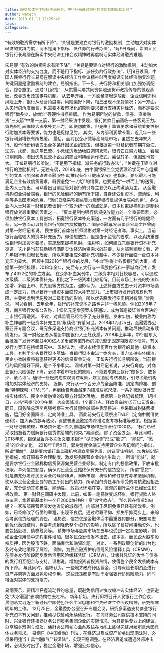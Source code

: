 ```yaml
---
title: 服务实体不下指标不派任务，央行行长说对银行的激励机制现状如何？
author: wetech
date: 2019-01-11 12:25:42
tags: 
categories: 
---
```

“有效的融资需求有所下降”，“关键是要建立对银行的激励机制，主动加大对实体经济的支持力度，而不是用下指标、派任务的行政办法”。1月9日晚间，中国人民银行行长易纲在解读中央经济工作会议精神时再度喊话实体经济融资难题。
<!-- more -->
宋易康
“有效的融资需求有所下降”，“关键是要建立对银行的激励机制，主动加大对实体经济的支持力度，而不是用下指标、派任务的行政办法”。1月9日晚间，中国人民银行行长易纲在解读中央经济工作会议精神时再度喊话实体经济融资难题。
关键问题是激励机制的建立。易纲指出，下一步，央行将和相关部门加强协调配合，综合施策，通过“几家抬”，从供需两端共同夯实疏通货币政策传导的微观基础，改善货币政策传导机制。
从去年开始，一方面经济增速放缓，企业信用违约风险上升，银行从经营角度看，风险偏好下降，相应出现不愿贷情况；另一方面，从央行的角度而言，也需要本着市场化的原则要求银行支持实体经济，而不是要求银行“做多少，放给谁”等硬性指标摊牌。
作为易纲所说的贷款、债券、直接融资“三支箭”中第一支箭，第一财经采访中发现，银行贷款目前面临一些客观压力。
首先银行面临较大资本补充压力，即便想放贷，但是由于监管要求和系统重要性银行附加资本等要求，能力也是捉襟见肘。
其次，从内部利润增长看，近几年一些银行利润增长有所放缓。
最后，面对民企小微等高风险市场，虽然在去年末大行、股份行纷纷表态出台多条纾困民企的政策，但根据第一财经记者前期在浙江、江苏，成都、重庆等民营、小微经济发达地区调研发现，银行正在努力建立一套能识别风险、淘出优质民营小企业的商业可持续运作模式，尝试较多，但困难也较大。
正如易纲行长所说，“不是用下指标、派任务的行政办法”，“关键在于建立对银行的激励机制”。无独有偶，2018年底，由中国银保监会党委理论学习中心组撰写的文章《加强和改进金融服务 助推民营企业健康发展》也指出，要尽最大可能满足企业有效信贷需求，既要避免“一刀切”的惜贷，也要避免“一哄而上”的送贷。业内人士指出，可以看出目前监管对银行的引导主要仍以正向激励为主。
从金融机构资金供给端看，银行的风险偏好的确有所下降，自身还受到资本、流动性、利率等多重因素的约束，“我们已经采取措施着力缓解银行信贷供给端的约束”。多位业内人士对第一财经记者谈到一个较为统一的观点就是，资本约束捉襟见肘是制约银行放贷最重要的因素之一。
“资本是制约银行信贷投放能力的一个重要因素，必须加快银行资本工具创新，拓宽银行资本补充渠道，一方面有利于银行的稳健经营，另一方面可以提高银行的信贷投放能力。” 国家金融与发展实验室副主任曾刚对第一财经记者说。
民生银行首席分析师温彬对第一财经记者称，事实上，当前银行面临较大的资本补充压力，即便想放贷，但是由于监管的要求，以及系统重要性银行附加资本要求，实施起来捉襟见肘。
温彬称，如何建立完善银行资本补充渠道，这才是当前鼓励银行满足实体经济融资需求的前提。从内部利润增长看，近几年银行利润增长放缓，所以需要相应外部补充机制中，不少银行面临一级资本补充压力较大。
回顾中国2018年银行业的发展，“补血”称得上各家银行的大事。根据第一财经梳理，2018年全年，先后有五大行与一家股份行和一家城商行共计发布了4392亿的补血方案。
在众多补血案例中，二级资本相对比较容易，可以通过次级债、二级资本债补充。相比之下一级资本比较紧俏。目前市场上补充的办法以定增、新股上市、优先股等方式为主。温彬认为，上述补血方式由于对资本市场造成一定压力，所以银行一级资本面临较大补充压力。“上市银行发行的规模也有限，主要考虑到优先股对二级市场的影响，所以优先股发行空间相对有限。”曾刚说。
可以看到，去年全年，银行的补充资本之路也并非一帆风顺。例如2018年７月，南京银行发布公告称，140亿元定增预案未获通过，成为首笔被证监会否决的上市银行再融资。
不过，对此监管已经给予了充分重视。岁末年初，被业内称为补血神器的一级资本补充工具“永续债”有望问世。2018年12月25日，金融委办公室召开专题会议，研究多渠道支持商业银行补充资本有关问题，推动尽快启动永续债发行。
第一财经记者从接近中国银行人士处获悉，2018年上半年，中行股东大会批准了发行不超过400亿人民币或等值外币的减记型无固定期限资本债券，有关发行方案正在持续研究中。
温彬认为，探讨永续债能否作为银行的其他一级资本工具，有利于夯实银行资本基础。当银行资本金进一步夯实，发力支持实体经济，民企小微融资将有望获得更多的信贷资金支持。
正如央行行长易纲所说，当前银行的风险偏好下降，是个不争事实。
温彬对第一财经记者说，从央行角度，对商业银行风险偏好下降，必须本着市场化的原则，不能要求商业银行“做多少、放多少、放给谁”。通过一些逆周期宏观调控政策，建立激励考核机制，引导金融机构增加对实体经济的支持。
近期，央行从一个百分点的全面降准，到定向降准、创新“特麻辣粉（TMLF）”，再到给普惠金融定向降准放宽尺度，一系列激励银行支持实体经济、民企小微融资的政策方针渐次落地。
根据第一财经记者梳理，1月4日，市场“喜提”2019年第一次全面降准，1个百分点、释放资金约1.5万亿元资金。同日，国务院总理李克强考察三大行普惠金融部并表示将进一步采取减税降费措施，运用好全面降准、定向降准工具。
而此前央行连续祭出TMLF（定向中期借贷便利）、加大再贷款再贴现，调整普惠金融定向降准动态考核标准等政策，根据第一财经记者梳理，市场预计这一系列措施向市场释放资金约7000亿。
“我们已经采取措施着力缓解银行信贷供给端的约束。”易纲说。
除了资金方面，与此同时，2018年底，银保监会亦多次发文要求银行 “尽职免责”形成“敢贷”、“能贷”、“愿贷”的企业文化。
2018年11月9日，郭树清就金融支持民营企业答记者问时指出，所谓“敢贷”，就是要求银行业金融机构建立尽职免责、纠错容错机制，加快制定配套措施，修订原有不合理制度，激发服务民营企业的内生动力。
所谓“能贷”，就是要求银行业金融机构信贷资源向民营企业倾斜，制定专门的授信政策，下放审批权限，单列信贷额度，确保对民营企业始终保有充分的信贷空间。
所谓“愿贷”，就是要充分考虑民营企业的经营特点，重新审视、梳理和修订原有考核激励机制，使从事民营企业业务的员工所付出的精力、所承担的责任与所享受的考核激励相匹配，充分调动其积极性、能动性。
政策大环境在变，微观的银行主体已经发生积极改善。
第一财经在调研中发现，此前，如果一笔贷款变成坏帐，银行贷款人终身追责，拿着最基本的一个月2000块钱的工资“收贷款去”。
那么现在情况如何呢？一家东部民营经济发达省份的城商行，内部对于尽职免责已经有所改善。例如，已经修改了行里的章程，出现不良后，通过尽职平抑、损失平抑两步走，来综合考察信贷经理的责任。
温彬说，信贷仅是金融体系中最重要的部分，既要考虑到优化融资结构，也要考虑到降低整个杠杆的影响，所以除了信贷间接融资外，也要包括股权、债券融资等。
债券市场与股票市场在去年也受到一定程度影响，例如企业信用债中违约事件增加，很多民企发债发不出去，成本高。而民企大股东股权质押，因为股市下跌，面临爆仓和融资难题。
对此，一系列政策创新的出台也及时有效地缓释了风险。 例如，为民企融资护航信用风险缓释工具（CRMW），在债券发行阶段同步发售信用风险缓释凭证（CRMW），让缓释凭证的发售与债券的发行相互配合与支持。温彬说，增加投资者投资热情，使得整个民企发债成本有所下降。
与此同时，温彬认为，一些地方政府纾困基金，引导保险长期资金进行资产并购等方面发挥股权作用。 这些政策都是有助于增强银行防风险能力，同时增强对实体的支持能力。
 
 
易纲表示，要精准把握流动性的总量，既避免信用过快收缩冲击实体经济，也要避免“大水漫灌”影响结构性去杠杆。
新年伊始，央行即将召开人民银行工作会议，贯彻落实习近平新时代中国特色社会主义思想和中央经济工作会议精神，研究部署明年的工作。
12月25日，金融委办公室召开专题会议，研究多渠道支持商业银行补充资本有关问题，推动尽快启动永续债发行。
在向财务公司提供技术支持的同时，兴业银行还根据财务公司服务集团企业的实际情况，为其提供专业上的建议，分享服务案例与经验，使财务公司核心业务系统在功能上能够无缝对接所属集团具体业务需求。
易纲在《中国金融》刊文，在经济过热或资产价格出现泡沫时，必须采用适当工具“慢撒气”“软着陆”，实现平稳调整。在经济衰退或遭遇外部冲击时，必须及时出手，稳定金融市场，增强公众信心。

